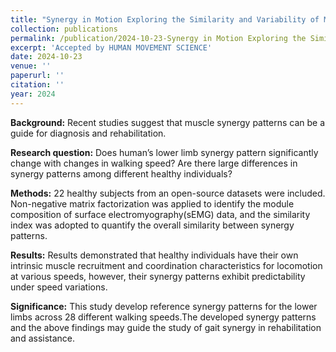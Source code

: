 ```yaml
---
title: "Synergy in Motion Exploring the Similarity and Variability of Muscle Synergy Patterns in Healthy Individuals"
collection: publications
permalink: /publication/2024-10-23-Synergy in Motion Exploring the Similarity and Variability of Muscle Synergy Patterns in Healthy Individuals
excerpt: 'Accepted by HUMAN MOVEMENT SCIENCE'
date: 2024-10-23
venue: ''
paperurl: ''
citation: ''
year: 2024
---
```


**Background:** Recent studies suggest that muscle synergy patterns can be a guide for diagnosis and rehabilitation. 

**Research question:** Does human’s lower limb synergy pattern significantly change with changes in walking speed? Are there large differences in synergy patterns among different healthy individuals?

**Methods:** 22 healthy subjects from an open-source datasets were included. Non-negative matrix factorization was applied to identify the module composition of surface electromyography(sEMG) data, and the similarity index was adopted to quantify the overall similarity between synergy patterns. 

**Results:** Results demonstrated that healthy individuals have their own intrinsic muscle recruitment and coordination characteristics for locomotion at various speeds, however, their synergy patterns exhibit predictability under speed variations. 

**Significance:** This study develop  reference synergy patterns for the lower limbs across 28 different walking speeds.The developed synergy patterns and the above findings may guide the study of gait synergy in rehabilitation and assistance.
